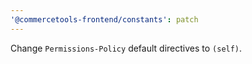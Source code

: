 ```yaml
---
'@commercetools-frontend/constants': patch
---
```


Change `Permissions-Policy` default directives to `(self)`.
